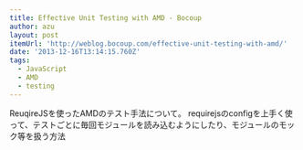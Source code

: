 ```yaml
---
title: Effective Unit Testing with AMD - Bocoup
author: azu
layout: post
itemUrl: 'http://weblog.bocoup.com/effective-unit-testing-with-amd/'
date: '2013-12-16T13:14:15.760Z'
tags:
  - JavaScript
  - AMD
  - testing
---
```

ReuqireJSを使ったAMDのテスト手法について。
requirejsのconfigを上手く使って、テストごとに毎回モジュールを読み込むようにしたり、モジュールのモック等を扱う方法
